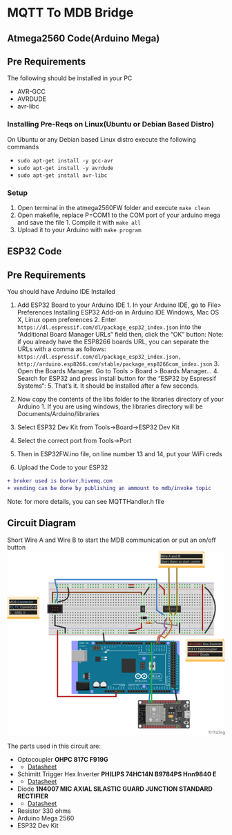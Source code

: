 # MQTT To MDB Bridge
## Atmega2560 Code(Arduino Mega)

## Pre Requirements
 
 The following should be installed in your PC
 
  - AVR-GCC
  - AVRDUDE
  - avr-libc

### Installing Pre-Reqs on Linux(Ubuntu or Debian Based Distro)

  On Ubuntu or any Debian based Linux distro execute the following commands
  - ```sudo apt-get install -y gcc-avr```
  - ```sudo apt-get install -y avrdude```
  - ```sudo apt-get install avr-libc```


### Setup

  1. Open terminal in the atmega2560FW folder and execute `make clean`
  2. Open makefile, replace P=COM1 to the COM port of your arduino mega and save the file
    1. Compile it with `make all`
  3. Upload it to your Arduino with `make program`

## ESP32 Code
## Pre Requirements

You should have Arduino IDE Installed

  1.  Add ESP32 Board to your Arduino IDE
    1. In your Arduino IDE, go to File> Preferences
        Installing ESP32 Add-on in Arduino IDE Windows, Mac OS X, Linux open preferences
    2. Enter ```https://dl.espressif.com/dl/package_esp32_index.json``` into the “Additional Board Manager URLs” field then, click the “OK” button:
    Note: if you already have the ESP8266 boards URL, you can separate the URLs with a comma as follows:
    ```https://dl.espressif.com/dl/package_esp32_index.json,
      http://arduino.esp8266.com/stable/package_esp8266com_index.json```
    3. Open the Boards Manager. Go to Tools > Board > Boards Manager…
    4. Search for ESP32 and press install button for the “ESP32 by Espressif Systems“:
    5. That’s it. It should be installed after a few seconds.

  2.  Now copy the contents of the libs folder to the libraries directory of your Arduino
    1. If you are using windows, the libraries directory will be Documents/Arduino/libraries
  3.  Select ESP32 Dev Kit from Tools->Board->ESP32 Dev Kit
  4.  Select the correct port from Tools->Port
  5.  Then in ESP32FW.ino file, on line number 13 and 14, put your WiFi creds
  6.  Upload the Code to your ESP32

  ```diff
  + broker used is borker.hivemq.com
  + vending can be done by publishing an ammount to mdb/invoke topic
  ```
  Note: for more details, you can see MQTTHandler.h file




## Circuit Diagram
Short Wire A and Wire B to start the MDB communication or put an on/off button
![GitHub Logo](CircuitQ_bb.png)

The parts used in this circuit are:

* Optocoupler __OHPC 817C F919G__
* * [Datasheet](https://www.farnell.com/datasheets/73758.pdf)
* Schimitt Trigger Hex Inverter __PHILIPS 74HC14N B9784PS Hnn9840 E__
* * [Datasheet](https://datasheet.octopart.com/74HC14N-Philips-datasheet-7274161.pdf)
* Diode __1N4007 MIC AXIAL SILASTIC GUARD JUNCTION STANDARD RECTIFIER__
* * [Datasheet](https://rdd-tech.com/sites/default/files/attachment/1N4007%20MIC.pdf)
* Resistor 330 ohms
* Arduino Mega 2560
* ESP32 Dev Kit



